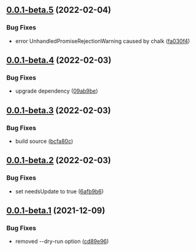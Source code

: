 ## [0.0.1-beta.5](https://github.com/gumob/three-text-geometry/compare/0.0.1-beta.4...0.0.1-beta.5) (2022-02-04)


### Bug Fixes

* error UnhandledPromiseRejectionWarning caused by chalk ([fa030f4](https://github.com/gumob/three-text-geometry/commit/fa030f409ab20c00d7a5041aba2f5f8fb5169c56))

## [0.0.1-beta.4](https://github.com/gumob/three-text-geometry/compare/0.0.1-beta.3...0.0.1-beta.4) (2022-02-03)


### Bug Fixes

* upgrade dependency ([09ab9be](https://github.com/gumob/three-text-geometry/commit/09ab9beb572e0681065cca6c236487ca39e4c648))

## [0.0.1-beta.3](https://github.com/gumob/three-text-geometry/compare/0.0.1-beta.2...0.0.1-beta.3) (2022-02-03)


### Bug Fixes

* build source ([bcfa80c](https://github.com/gumob/three-text-geometry/commit/bcfa80cef3d21d69f6234f244ab78284410b6869))

## [0.0.1-beta.2](https://github.com/gumob/three-text-geometry/compare/0.0.1-beta.1...0.0.1-beta.2) (2022-02-03)


### Bug Fixes

* set needsUpdate to true ([6afb9b6](https://github.com/gumob/three-text-geometry/commit/6afb9b6bdcb814e626faede63958609ff8062eed))

## [0.0.1-beta.1](https://github.com/gumob/three-text-geometry/compare/0.0.0...0.0.1-beta.1) (2021-12-09)


### Bug Fixes

* removed --dry-run option ([cd89e96](https://github.com/gumob/three-text-geometry/commit/cd89e96904869116c16c722a5cc16aaaf26b36c4))
